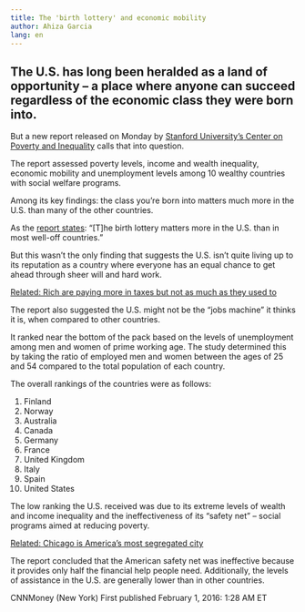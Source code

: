 ```yaml
---
title: The 'birth lottery' and economic mobility
author: Ahiza Garcia
lang: en
---
```


## The U.S. has long been heralded as a land of opportunity – a place where anyone can succeed regardless of the economic class they were born into.

But a new report released on Monday by [Stanford University’s Center on Poverty and Inequality] calls that into question.

The report assessed poverty levels, income and wealth inequality, economic mobility and unemployment levels among 10 wealthy countries with social welfare programs.

Among its key findings: the class you’re born into matters much more in the U.S. than many of the other countries.

As the [report states][]: “\[T\]he birth lottery matters more in the U.S. than in most well-off countries.”

But this wasn’t the only finding that suggests the U.S. isn’t quite living up to its reputation as a country where everyone has an equal chance to get ahead through sheer will and hard work.

[Related: Rich are paying more in taxes but not as much as they used to]

The report also suggested the U.S. might not be the “jobs machine” it thinks it is, when compared to other countries.

It ranked near the bottom of the pack based on the levels of unemployment among men and women of prime working age. The study determined this by taking the ratio of employed men and women between the ages of 25 and 54 compared to the total population of each country.

The overall rankings of the countries were as follows:  
1. Finland  
2. Norway  
3. Australia  
4. Canada  
5. Germany  
6. France  
7. United Kingdom  
8. Italy  
9. Spain  
10. United States

The low ranking the U.S. received was due to its extreme levels of wealth and income inequality and the ineffectiveness of its “safety net” – social programs aimed at reducing poverty.

[Related: Chicago is America’s most segregated city]

The report concluded that the American safety net was ineffective because it provides only half the financial help people need. Additionally, the levels of assistance in the U.S. are generally lower than in other countries.

CNNMoney (New York) First published February 1, 2016: 1:28 AM ET

  [Stanford University’s Center on Poverty and Inequality]: http://web.stanford.edu/group/scspi-dev/cgi-bin/
  [report states]: http://web.stanford.edu/group/scspi-dev/cgi-bin/publications/state-union-report
  [Related: Rich are paying more in taxes but not as much as they used to]: http://money.cnn.com/2016/01/11/news/economy/rich-taxes/index.html?iid=EL
  [Related: Chicago is America’s most segregated city]: http://money.cnn.com/2016/01/05/news/economy/chicago-segregated/index.html?iid=EL
